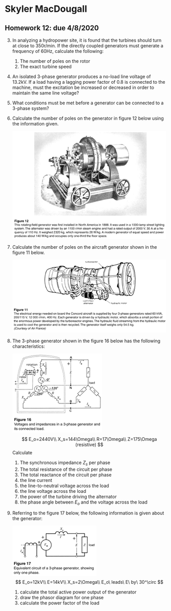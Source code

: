 # Skyler MacDougall

## Homework 12: due 4/8/2020

3. In analyzing a hydropower site, it is found that the turbines should turn at close to 350r/min. If the directly coupled generators must generate a frequency of 60Hz, calculate the following:

    1. The number of poles on the rotor
    2. The exact turbine speed

4. An isolated 3-phase generator produces a no-load line voltage of 13.2kV. If a load having a lagging power factor of 0.8 is connected to the machine, must the excitation be increased or decreased in order to maintain the same line voltage?

5. What conditions must be met before a generator can be connected to a 3-phase system?

6. Calculate the number of poles on the generator in figure 12 below using the information given.

    ![](hw12.assets/hw12q6.png)

7. Calculate the number of poles on the aircraft generator shown in the figure 11 below. 

    ![](hw12.assets/hw12q7.png)



16. The 3-phase generator shown in the figure 16 below has the following characteristics:

    ![](hw12.assets/hw12q16.png)
    $$
    E_o=2440V\\
    X_s=144\Omega\\
    R=17\Omega\\
    Z=175\Omega (resistive)
    $$
    Calculate

    1. The synchronous impedance $Z_s$ per phase
    2. The total resistance of the circuit per phase
    3. The total reactance of the circuit per phase
    4. the line current
    5. the line-to-neutral voltage across the load
    6. the line voltage across the load
    7. the power of the turbine driving the alternator
    8. the phase angle between $E_o$ and the voltage across the load



22. Referring to the figure 17 below, the following information is given about the generator:

    ![](hw12.assets/hw12q22.png)
    $$
    E_o=12kV\\
    E=14kV\\
    X_s=2\Omega\\
    E_o\ leads\ E\ by\ 30^\circ
    $$

    1. calculate the total active power output of the generator
    2. draw the phasor diagram for one phase
    3. calculate the power factor of the load